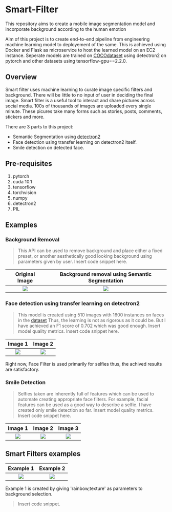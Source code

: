 # Smart-Filter
This repository aims to create a mobile image segmentation model and incorporate background according to the human emotion

Aim of this project is to create end-to-end pipeline from engineering machine learning model to deployement of the same. This is achieved using Docker and Flask as microservice to host the learned model on an EC2 instance. Seperate models are trained on [COCOdataset](https://cocodataset.org/) using detectron2 on pytorch and other datasets using tensorflow-gpu==2.2.0.

## Overview

Smart filter uses machine learning to curate image specific filters and background. There will be little to no input of user in deciding the final image.
Smart filter is a useful tool to interact and share pictures across social media. 100s of thousands of images are uploaded every single minute. These picures take many forms such as stories, posts, comments, stickers and more.

There are 3 parts to this project:
- Semantic Segmentation using [detectron2](https://github.com/facebookresearch/detectron2)
- Face detection using transfer learning on detectron2 itself.
- Smile detection on detected face.

## Pre-requisites
1. pytorch
2. cuda 10.1
3. tensorflow
4. torchvision
5. numpy
6. detectron2
7. PIL

## Examples

### Background Removal

> This API can be used to remove background and place either a fixed preset, or another aesthetically good looking background using parameters given by user.
> Insert code snippet here.

Original Image             |  Background removal using Semantic Segmentation
:-------------------------:|:-------------------------:
![](https://github.com/CRekkaran/Smart-Filter/blob/master/Semantic%20Segmentation/person_selfie.jpg)  |  ![](https://github.com/CRekkaran/Smart-Filter/blob/master/Semantic%20Segmentation/unsplashFilter.jpg)

### Face detection using transfer learning on detectron2

> This model is created using 510 images with 1600 instances on faces in the [dataset](https://www.kaggle.com/dataturks/face-detection-in-images)
> Thus, the learning is not as rigorous as it could be. But I have achieved an F1 score of 0.702 which was good enough.
> Insert model quality metrics.
> Insert code snippet here.

Image 1             |  Image 2
:-------------------------:|:-------------------------:
![](https://github.com/CRekkaran/Smart-Filter/blob/master/Face%20detection%20using%20Detectron2/index.png)  |  ![](https://github.com/CRekkaran/Smart-Filter/blob/master/Face%20detection%20using%20Detectron2/index1.png)

Right now, Face Filter is used primarily for selfies thus, the achived results are satisfactory.

### Smile Detection

> Selfies taken are inherently full of features which can be used to automate creating appropriate face filters. For example, facial features can be used as a good way to describe a selfie. I have created only smile detection so far.
> Insert model quality metrics.
> Insert code snippet here.

Image 1             |  Image 2 | Image 3
:-------------------------:|:-------------------------:|:-------------------------:
![](https://github.com/CRekkaran/Smart-Filter/blob/master/Smile%20Detection/1.png)  |  ![](https://github.com/CRekkaran/Smart-Filter/blob/master/Smile%20Detection/2.png) | ![](https://github.com/CRekkaran/Smart-Filter/blob/master/Smile%20Detection/not%20smiling.png)

## Smart Filters examples

Example 1             |  Example 2
:-------------------------:|:-------------------------:
![](https://github.com/CRekkaran/Smart-Filter/blob/master/Semantic%20Segmentation/supportpride.png) | ![](https://github.com/CRekkaran/Smart-Filter/blob/master/Final%20Ensemble/index3_low_res.png)

Example 1 is created by giving 'rainbow,texture' as parameters to background selection.
> Insert code snippet.
